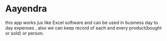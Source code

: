 # Aayendra
this app works jus like Excel software and can be used in business day to day expenses , also we can keep record of each and every product(bought or sold) or person.
